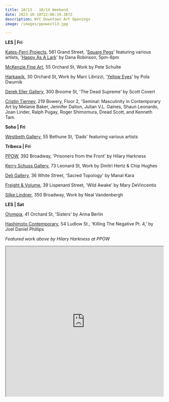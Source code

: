 ```yaml
---
title: 10/13 - 10/14 Weekend
date: 2023-10-10T22:06:19.367Z
description: NYC Downtown Art Openings
image: /images/ppowoct13.jpg

---
```

**L﻿ES | Fri** 

[Kates-Ferri Projects](https://www.katesferriprojects.com/), 561 Grand Street, '[Square Pegs](https://www.katesferriprojects.com/work/034-square-pegs-group-exhibition)' featuring various artists, '[Happy As A Lark](https://www.katesferriprojects.com/work/033-happy-as-a-lark-dana-robinson)' by Dana Robinson, 5pm-8pm

[McKenzie Fine Art](http://www.mckenziefineart.com/), 55 Orchard St, Work by Pete Schulte

[Harkawik](https://www.harkawik.com/), 30 Orchard St, Work by Marc Librizzi, '[Yellow Eyes](https://www.harkawik.com/dwurnik-eyes)' by Pola Dwurnik

[Derek Eller Gallery](https://www.derekeller.com/exhibitions/scott-covert), 300 Broome St, 'The Dead Supreme' by Scott Covert

[Cristin Tierney](https://www.cristintierney.com/exhibitions/90-seminal-masculinity-in-contemporary-art/cover/), 219 Bowery, Floor 2, 'Seminal: Masculinity in Contemporary Art  by Melanie Baker, Jennifer Dalton, Julian V.L. Gaines, Shaun Leonardo, Joan Linder, Ralph Pugay, Roger Shimomura, Dread Scott, and Kenneth Tam.

**Soho | Fri**

[Westbeth Gallery](https://westbeth.org/event/dads-a-group-exhibition-of-artists-who-are-also-fathers/), 55 Bethune St, 'Dads' featuring various artists

**T﻿ribeca | Fri**

[PPOW](https://www.ppowgallery.com/exhibitions/hilary-harkness#tab:thumbnails), 392 Broadway, 'Prisoners from the Front' by Hilary Harkness

[Kerry Schuss Gallery](https://kerryschussgallery.com/pages/exhibition_current_thumbs.php?page=283), 73 Leonard St, Work by Dmitri Hertz & Chip Hughes

[Deli Gallery](https://deligallery.com/Exhibitions), 36 White Street, 'Sacred Topology' by Manal Kara

[Freight & Volume](http://www.freightandvolume.com/exhibitions), 39 Lispenard Street, 'Wild Awake' by Mary DeVincentis

[Silke Lindner](https://www.silkelindner.com/), 350 Broadway, Work by Neal Vandenbergh

**L﻿ES | Sat**

[Olympia](https://olympiart.org/sisters), 41 Orchard St, 'Sisters' by Anna Berlin

[Hashimoto Contemporary](https://www.hashimotocontemporary.com/exhibitions/249-joel-daniel-phillips-killing-the-negative-pt./), 54 Ludlow St., 'Killing The Negative Pt. 4,' by Joel Daniel Phillips

*F﻿eatured work above by Hilary Harkness at PPOW*

<iframe src="https://www.google.com/maps/d/u/1/embed?mid=1HKQrddgW2I5P1dEn7KGFhoMVRzf2hS4&ehbc=2E312F" width="100%" height="480"></iframe>